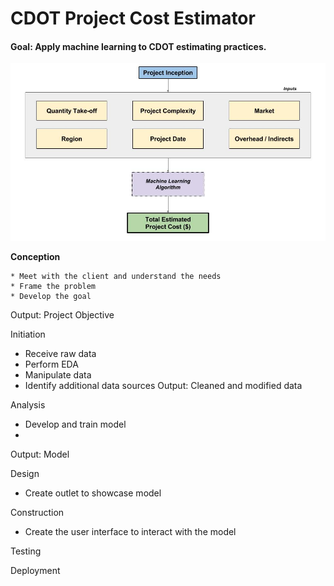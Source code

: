 CDOT Project Cost Estimator
===========================

#### Goal: Apply machine learning to CDOT estimating practices.



![alt text](images/workflow.jpg)


__Conception__
```
* Meet with the client and understand the needs
* Frame the problem
* Develop the goal
```
Output: Project Objective

Initiation
* Receive raw data
* Perform EDA
* Manipulate data
* Identify additional data sources
Output: Cleaned and modified data

Analysis
* Develop and train model
*
Output: Model

Design
* Create outlet to showcase model


Construction
* Create the user interface to interact with the model

Testing

Deployment
